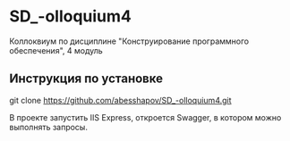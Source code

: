 # SD_-olloquium4
Коллоквиум по дисциплине "Конструирование программного обеспечения", 4 модуль

## Инструкция по установке

git clone https://github.com/abesshapov/SD_-olloquium4.git

В проекте запустить IIS Express, откроется Swagger, в котором можно выполнять запросы.
